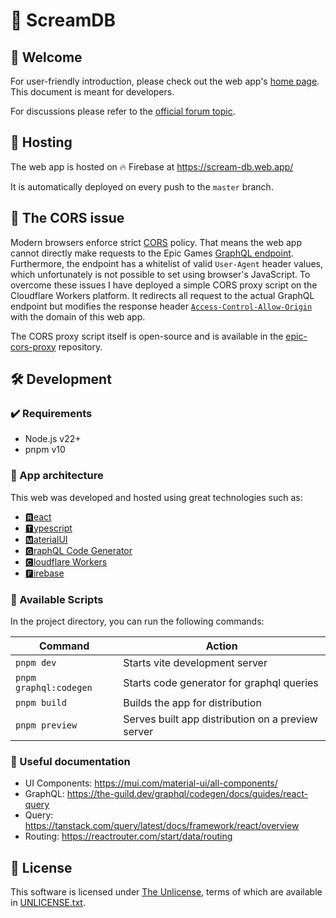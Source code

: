 # 📜 ScreamDB

## 👋 Welcome

For user-friendly introduction, please check out the web app's [home page](https://scream-db.web.app/).
This document is meant for developers.

For discussions please refer to the [official forum topic](https://cs.rin.ru/forum/viewtopic.php?p=2297790#p2297790).

## 🏢 Hosting

The web app is hosted on 🔥 Firebase at <https://scream-db.web.app/>

It is automatically deployed on every push to the `master` branch.

## 🔐 The CORS issue

Modern browsers enforce strict [CORS] policy. That means the web app cannot directly make requests to the Epic
Games [GraphQL endpoint]. Furthermore, the endpoint has a whitelist of valid `User-Agent` header values, which
unfortunately is not possible to set using browser's JavaScript. To overcome these issues I have deployed a simple CORS
proxy script on the Cloudflare Workers platform. It redirects all request to the actual GraphQL endpoint but modifies
the response header [`Access-Control-Allow-Origin`] with the domain of this web app.

The CORS proxy script itself is open-source and is available in the [epic-cors-proxy] repository.

[CORS]: https://developer.mozilla.org/en-US/docs/Web/HTTP/CORS
[GraphQL endpoint]: https://launcher.store.epicgames.com/graphql
[`Access-Control-Allow-Origin`]: https://developer.mozilla.org/en-US/docs/Web/HTTP/Headers/Access-Control-Allow-Origin
[epic-cors-proxy]: https://github.com/acidicoala/epic-cors-proxy

## 🛠️ Development

### ✔️ Requirements

- Node.js v22+
- pnpm v10

### 🚀 App architecture

This web was developed and hosted using great technologies such as:

- [🆁eact](https://react.dev/)
- [🆃ypescript](https://www.typescriptlang.org/)
- [🅼aterialUI](https://material-ui.com/)
- [🅶raphQL Code Generator](https://graphql-code-generator.com/)
- [🅲loudflare Workers](https://workers.cloudflare.com/)
- [🅵irebase](https://firebase.google.com/)

### 📜 Available Scripts

In the project directory, you can run the following commands:

| Command                | Action                                            |
| ---------------------- | ------------------------------------------------- |
| `pnpm dev`             | Starts vite development server                    |
| `pnpm graphql:codegen` | Starts code generator for graphql queries         |
| `pnpm build`           | Builds the app for distribution                   |
| `pnpm preview`         | Serves built app distribution on a preview server |

### 📖 Useful documentation

- UI Components: https://mui.com/material-ui/all-components/
- GraphQL: https://the-guild.dev/graphql/codegen/docs/guides/react-query
- Query: https://tanstack.com/query/latest/docs/framework/react/overview
- Routing: https://reactrouter.com/start/data/routing

## 📄 License

This software is licensed under [The Unlicense], terms of which are available in [UNLICENSE.txt](./UNLICENSE.txt).

[The Unlicense]: https://unlicense.org/

